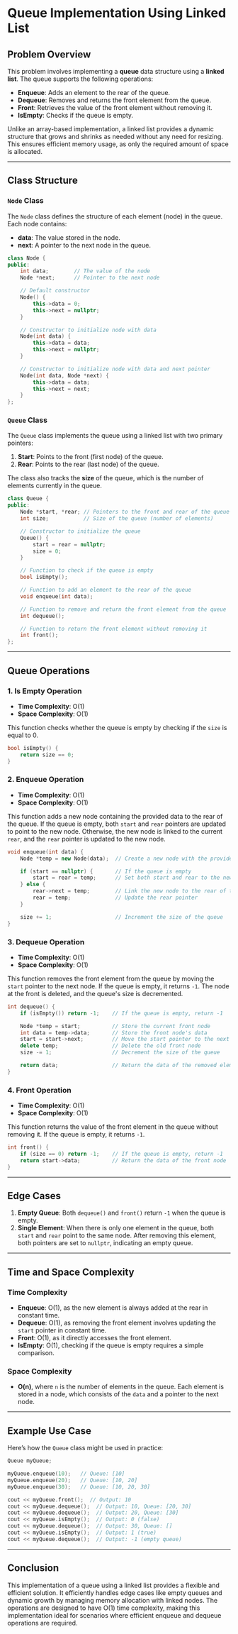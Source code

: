 # Queue Implementation Using Linked List

## Problem Overview

This problem involves implementing a **queue** data structure using a **linked list**. The queue supports the following operations:

- **Enqueue**: Adds an element to the rear of the queue.
- **Dequeue**: Removes and returns the front element from the queue.
- **Front**: Retrieves the value of the front element without removing it.
- **IsEmpty**: Checks if the queue is empty.

Unlike an array-based implementation, a linked list provides a dynamic structure that grows and shrinks as needed without any need for resizing. This ensures efficient memory usage, as only the required amount of space is allocated.

---

## Class Structure

### `Node` Class

The `Node` class defines the structure of each element (node) in the queue. Each node contains:

- **data**: The value stored in the node.
- **next**: A pointer to the next node in the queue.

```cpp
class Node {
public:
    int data;        // The value of the node
    Node *next;      // Pointer to the next node

    // Default constructor
    Node() {
        this->data = 0;
        this->next = nullptr;
    }

    // Constructor to initialize node with data
    Node(int data) {
        this->data = data;
        this->next = nullptr;
    }

    // Constructor to initialize node with data and next pointer
    Node(int data, Node *next) {
        this->data = data;
        this->next = next;
    }
};
```

### `Queue` Class

The `Queue` class implements the queue using a linked list with two primary pointers:

1. **Start**: Points to the front (first node) of the queue.
2. **Rear**: Points to the rear (last node) of the queue.

The class also tracks the **size** of the queue, which is the number of elements currently in the queue.

```cpp
class Queue {
public:
    Node *start, *rear; // Pointers to the front and rear of the queue
    int size;           // Size of the queue (number of elements)

    // Constructor to initialize the queue
    Queue() {
        start = rear = nullptr;
        size = 0;
    }

    // Function to check if the queue is empty
    bool isEmpty();

    // Function to add an element to the rear of the queue
    void enqueue(int data);

    // Function to remove and return the front element from the queue
    int dequeue();

    // Function to return the front element without removing it
    int front();
};
```

---

## Queue Operations

### 1. **Is Empty Operation**

- **Time Complexity**: O(1)
- **Space Complexity**: O(1)

This function checks whether the queue is empty by checking if the `size` is equal to 0.

```cpp
bool isEmpty() {
    return size == 0;
}
```

### 2. **Enqueue Operation**

- **Time Complexity**: O(1)
- **Space Complexity**: O(1)

This function adds a new node containing the provided data to the rear of the queue. If the queue is empty, both `start` and `rear` pointers are updated to point to the new node. Otherwise, the new node is linked to the current `rear`, and the `rear` pointer is updated to the new node.

```cpp
void enqueue(int data) {
    Node *temp = new Node(data);  // Create a new node with the provided data

    if (start == nullptr) {       // If the queue is empty
        start = rear = temp;      // Set both start and rear to the new node
    } else {
        rear->next = temp;        // Link the new node to the rear of the queue
        rear = temp;              // Update the rear pointer
    }

    size += 1;                    // Increment the size of the queue
}
```

### 3. **Dequeue Operation**

- **Time Complexity**: O(1)
- **Space Complexity**: O(1)

This function removes the front element from the queue by moving the `start` pointer to the next node. If the queue is empty, it returns `-1`. The node at the front is deleted, and the queue's size is decremented.

```cpp
int dequeue() {
    if (isEmpty()) return -1;    // If the queue is empty, return -1

    Node *temp = start;          // Store the current front node
    int data = temp->data;       // Store the front node's data
    start = start->next;         // Move the start pointer to the next node
    delete temp;                 // Delete the old front node
    size -= 1;                   // Decrement the size of the queue

    return data;                 // Return the data of the removed element
}
```

### 4. **Front Operation**

- **Time Complexity**: O(1)
- **Space Complexity**: O(1)

This function returns the value of the front element in the queue without removing it. If the queue is empty, it returns `-1`.

```cpp
int front() {
    if (size == 0) return -1;    // If the queue is empty, return -1
    return start->data;          // Return the data of the front node
}
```

---

## Edge Cases

1. **Empty Queue**: Both `dequeue()` and `front()` return `-1` when the queue is empty.
2. **Single Element**: When there is only one element in the queue, both `start` and `rear` point to the same node. After removing this element, both pointers are set to `nullptr`, indicating an empty queue.

---

## Time and Space Complexity

### Time Complexity

- **Enqueue**: O(1), as the new element is always added at the rear in constant time.
- **Dequeue**: O(1), as removing the front element involves updating the `start` pointer in constant time.
- **Front**: O(1), as it directly accesses the front element.
- **IsEmpty**: O(1), checking if the queue is empty requires a simple comparison.

### Space Complexity

- **O(n)**, where `n` is the number of elements in the queue. Each element is stored in a node, which consists of the `data` and a pointer to the next node.

---

## Example Use Case

Here’s how the `Queue` class might be used in practice:

```cpp
Queue myQueue;

myQueue.enqueue(10);   // Queue: [10]
myQueue.enqueue(20);   // Queue: [10, 20]
myQueue.enqueue(30);   // Queue: [10, 20, 30]

cout << myQueue.front();  // Output: 10
cout << myQueue.dequeue();  // Output: 10, Queue: [20, 30]
cout << myQueue.dequeue();  // Output: 20, Queue: [30]
cout << myQueue.isEmpty();  // Output: 0 (false)
cout << myQueue.dequeue();  // Output: 30, Queue: []
cout << myQueue.isEmpty();  // Output: 1 (true)
cout << myQueue.dequeue();  // Output: -1 (empty queue)
```

---

## Conclusion

This implementation of a queue using a linked list provides a flexible and efficient solution. It efficiently handles edge cases like empty queues and dynamic growth by managing memory allocation with linked nodes. The operations are designed to have O(1) time complexity, making this implementation ideal for scenarios where efficient enqueue and dequeue operations are required.
